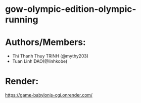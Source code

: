 # gow-olympic-edition-olympic-running

# Authors/Members:
- Thi Thanh Thuy TRINH (@mythy203)
- Tuan Linh DAO(@linhkobe)

# Render:
https://game-babylonjs-cgi.onrender.com/ 
